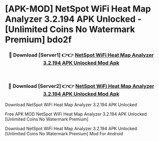 # [APK-MOD] NetSpot WiFi Heat Map Analyzer 3.2.194 APK Unlocked - [Unlimited Coins No Watermark Premium] bdo2f



<div align="center">
<h3>🔴 Download [Server1] 👉👉 <a href="https://momento.my/?title=NetSpot_WiFi_Heat_Map_Analyzer_3.2.194_APK_Unlocked">NetSpot WiFi Heat Map Analyzer 3.2.194 APK Unlocked Mod Apk</a></h3><br>

<h3>🔴 Download [Server2] 👉👉 <a href="https://momento.my/?title=NetSpot_WiFi_Heat_Map_Analyzer_3.2.194_APK_Unlocked">NetSpot WiFi Heat Map Analyzer 3.2.194 APK Unlocked Mod Apk</a></h3>
</div>



Download NetSpot WiFi Heat Map Analyzer 3.2.194 APK Unlocked 

Free APK MOD NetSpot WiFi Heat Map Analyzer 3.2.194 APK Unlocked [Unlimited Coins No Watermark Premium]

Download NetSpot WiFi Heat Map Analyzer 3.2.194 APK Unlocked [Unlimited Coins No Watermark Premium] Mod For Android

